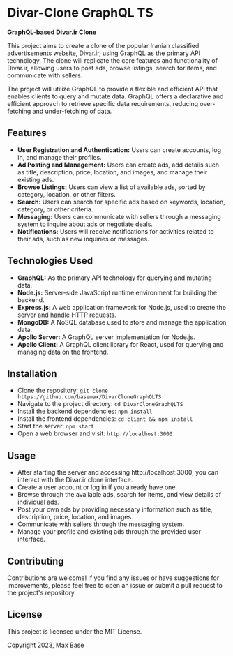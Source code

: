 # Divar-Clone GraphQL TS

**GraphQL-based Divar.ir Clone**

This project aims to create a clone of the popular Iranian classified advertisements website, Divar.ir, using GraphQL as the primary API technology. The clone will replicate the core features and functionality of Divar.ir, allowing users to post ads, browse listings, search for items, and communicate with sellers.

The project will utilize GraphQL to provide a flexible and efficient API that enables clients to query and mutate data. GraphQL offers a declarative and efficient approach to retrieve specific data requirements, reducing over-fetching and under-fetching of data.

## Features

- **User Registration and Authentication:** Users can create accounts, log in, and manage their profiles.
- **Ad Posting and Management:** Users can create ads, add details such as title, description, price, location, and images, and manage their existing ads.
- **Browse Listings:** Users can view a list of available ads, sorted by category, location, or other filters.
- **Search:** Users can search for specific ads based on keywords, location, category, or other criteria.
- **Messaging:** Users can communicate with sellers through a messaging system to inquire about ads or negotiate deals.
- **Notifications:** Users will receive notifications for activities related to their ads, such as new inquiries or messages.

## Technologies Used

- **GraphQL:** As the primary API technology for querying and mutating data.
- **Node.js:** Server-side JavaScript runtime environment for building the backend.
- **Express.js:** A web application framework for Node.js, used to create the server and handle HTTP requests.
- **MongoDB:** A NoSQL database used to store and manage the application data.
- **Apollo Server:** A GraphQL server implementation for Node.js.
- **Apollo Client:** A GraphQL client library for React, used for querying and managing data on the frontend.

## Installation

- Clone the repository: `git clone https://github.com/basemax/DivarCloneGraphQLTS`
- Navigate to the project directory: `cd DivarCloneGraphQLTS`
- Install the backend dependencies: `npm install`
- Install the frontend dependencies: `cd client && npm install`
- Start the server: `npm start`
- Open a web browser and visit: `http://localhost:3000`

## Usage

- After starting the server and accessing http://localhost:3000, you can interact with the Divar.ir clone interface.
- Create a user account or log in if you already have one.
- Browse through the available ads, search for items, and view details of individual ads.
- Post your own ads by providing necessary information such as title, description, price, location, and images.
- Communicate with sellers through the messaging system.
- Manage your profile and existing ads through the provided user interface.

## Contributing

Contributions are welcome! If you find any issues or have suggestions for improvements, please feel free to open an issue or submit a pull request to the project's repository.

## License
This project is licensed under the MIT License.

Copyright 2023, Max Base
